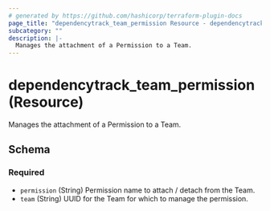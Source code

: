```yaml
---
# generated by https://github.com/hashicorp/terraform-plugin-docs
page_title: "dependencytrack_team_permission Resource - dependencytrack"
subcategory: ""
description: |-
  Manages the attachment of a Permission to a Team.
---
```


# dependencytrack_team_permission (Resource)

Manages the attachment of a Permission to a Team.



<!-- schema generated by tfplugindocs -->
## Schema

### Required

- `permission` (String) Permission name to attach / detach from the Team.
- `team` (String) UUID for the Team for which to manage the permission.
